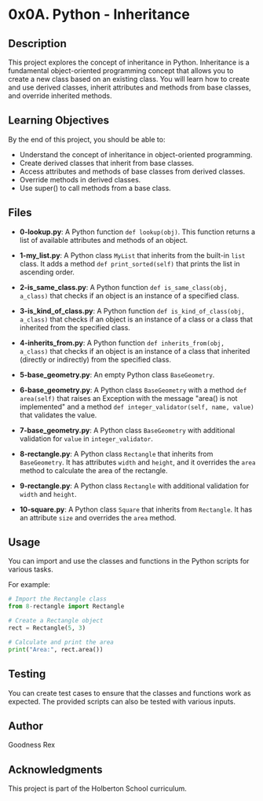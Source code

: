 # 0x0A. Python - Inheritance

## Description
This project explores the concept of inheritance in Python. Inheritance is a fundamental object-oriented programming concept that allows you to create a new class based on an existing class. You will learn how to create and use derived classes, inherit attributes and methods from base classes, and override inherited methods.

## Learning Objectives
By the end of this project, you should be able to:

- Understand the concept of inheritance in object-oriented programming.
- Create derived classes that inherit from base classes.
- Access attributes and methods of base classes from derived classes.
- Override methods in derived classes.
- Use super() to call methods from a base class.

## Files
- **0-lookup.py**: A Python function `def lookup(obj)`. This function returns a list of available attributes and methods of an object.

- **1-my_list.py**: A Python class `MyList` that inherits from the built-in `list` class. It adds a method `def print_sorted(self)` that prints the list in ascending order.

- **2-is_same_class.py**: A Python function `def is_same_class(obj, a_class)` that checks if an object is an instance of a specified class.

- **3-is_kind_of_class.py**: A Python function `def is_kind_of_class(obj, a_class)` that checks if an object is an instance of a class or a class that inherited from the specified class.

- **4-inherits_from.py**: A Python function `def inherits_from(obj, a_class)` that checks if an object is an instance of a class that inherited (directly or indirectly) from the specified class.

- **5-base_geometry.py**: An empty Python class `BaseGeometry`.

- **6-base_geometry.py**: A Python class `BaseGeometry` with a method `def area(self)` that raises an Exception with the message "area() is not implemented" and a method `def integer_validator(self, name, value)` that validates the value.

- **7-base_geometry.py**: A Python class `BaseGeometry` with additional validation for `value` in `integer_validator`.

- **8-rectangle.py**: A Python class `Rectangle` that inherits from `BaseGeometry`. It has attributes `width` and `height`, and it overrides the `area` method to calculate the area of the rectangle.

- **9-rectangle.py**: A Python class `Rectangle` with additional validation for `width` and `height`.

- **10-square.py**: A Python class `Square` that inherits from `Rectangle`. It has an attribute `size` and overrides the `area` method.

## Usage
You can import and use the classes and functions in the Python scripts for various tasks.

For example:

```python
# Import the Rectangle class
from 8-rectangle import Rectangle

# Create a Rectangle object
rect = Rectangle(5, 3)

# Calculate and print the area
print("Area:", rect.area())
```

## Testing
You can create test cases to ensure that the classes and functions work as expected. The provided scripts can also be tested with various inputs.

## Author
Goodness Rex

## Acknowledgments
This project is part of the Holberton School curriculum.
